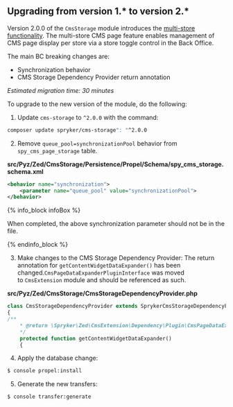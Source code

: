 

## Upgrading from version 1.* to version 2.*

Version 2.0.0 of the `CmsStorage` module introduces the [multi-store functionality](/docs/pbc/all/content-management-system/{{site.version}}/base-shop/cms-feature-overview/cms-pages-overview.html). The multi-store CMS page feature enables management of CMS page display per store via a store toggle control in the Back Office.

The main BC breaking changes are:

* Synchronization behavior
* CMS Storage Dependency Provider return annotation

_Estimated migration time: 30 minutes_

To upgrade to the new version of the module, do the following:

1. Update `cms-storage` to `^2.0.0` with the command:

```bash
composer update spryker/cms-storage": "^2.0.0
```

2. Remove `queue_pool=synchronizationPool` behavior from `spy_cms_page_storage` table.

**src/Pyz/Zed/CmsStorage/Persistence/Propel/Schema/spy_cms_storage.schema.xml**

```xml
<behavior name="synchronization">
	<parameter name="queue_pool" value="synchronizationPool">
</behavior>
```

{% info_block infoBox %}

When completed, the above synchronization parameter should not be in the file.

{% endinfo_block %}

3. Make changes to the CMS Storage Dependency Provider:
The return annotation for `getContentWidgetDataExpander()` has been changed.`CmsPageDataExpanderPluginInterface` was moved to `CmsExtension` module and should be referenced as such.

**src/Pyz/Zed/CmsStorage/CmsStorageDependencyProvider.php**

```php
class CmsStorageDependencyProvider extends SprykerCmsStorageDependencyProvider
{
/**
	* @return \Spryker\Zed\CmsExtension\Dependency\Plugin\CmsPageDataExpanderPluginInterface[]
	*/
	protected function getContentWidgetDataExpander()
	{
```

4. Apply the database change:

```bash
$ console propel:install
```

5. Generate the new transfers:

```bash
$ console transfer:generate
```
